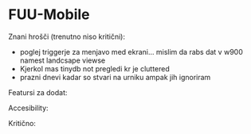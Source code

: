 # FUU-Mobile

Znani hrošči (trenutno niso kritični):
 - poglej triggerje za menjavo med ekrani... mislim da rabs dat v w900 namest landcsape viewse
 - Kjerkol mas tinydb not pregledi kr je cluttered
 - prazni dnevi kadar so stvari na urniku ampak jih ignoriram
 
Featursi za dodat:


Accesibility:

Kritično:
